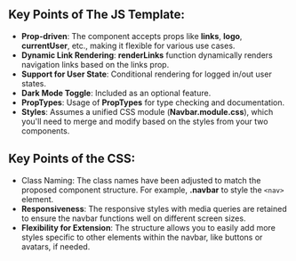 ## Key Points of The JS Template:
* **Prop-driven**: The component accepts props like **links**, **logo**, **currentUser**, etc., making it flexible for various use cases.
* **Dynamic Link Rendering**: **renderLinks** function dynamically renders navigation links based on the links prop.
* **Support for User State**: Conditional rendering for logged in/out user states.
* **Dark Mode Toggle**: Included as an optional feature.
* **PropTypes**: Usage of **PropTypes** for type checking and documentation.
* **Styles**: Assumes a unified CSS module (**Navbar.module.css**), which you'll need to merge and modify based on the styles from your two components.

## Key Points of the CSS:
* Class Naming: The class names have been adjusted to match the proposed component structure. For example, **.navbar** to style the `<nav>` element.
* **Responsiveness**: The responsive styles with media queries are retained to ensure the navbar functions well on different screen sizes.
* **Flexibility for Extension**: The structure allows you to easily add more styles specific to other elements within the navbar, like buttons or avatars, if needed.